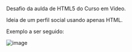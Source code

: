 Desafio da aulda de HTML5 do Curso em Vídeo.

Ideia de um perfil social usando apenas HTML.

Exemplo a ser seguido:

![image](https://github.com/user-attachments/assets/a83c3a82-1ea1-40e3-bfec-caed271da1d2)
